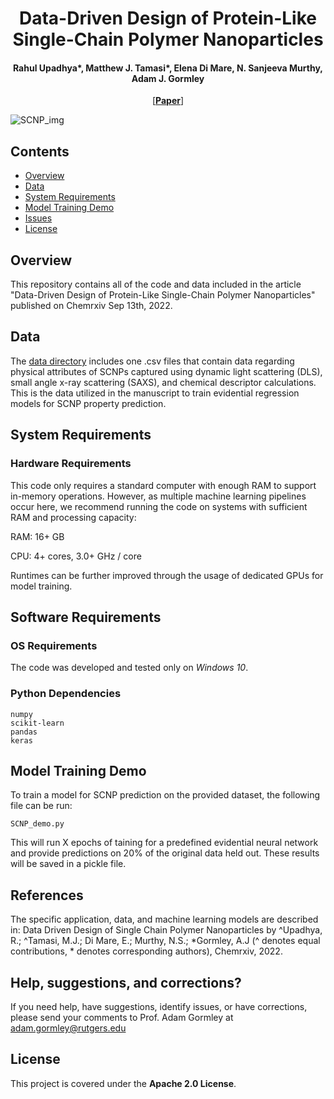 <h1 align="center">Data-Driven Design of Protein-Like Single-Chain Polymer Nanoparticles</h1>
<h4 align="center">Rahul Upadhya*, Matthew J. Tamasi*, Elena Di Mare, N. Sanjeeva Murthy, Adam J. Gormley</h4>

<p align="center"> [<b><a href="https://www.chemrxiv.org/engage/chemrxiv/article-details/631f37eabe03b23be6f3014d">Paper</a></b>]

![SCNP_img](https://user-images.githubusercontent.com/113135749/190904376-19bcdb67-3166-4081-b9de-624ca610d8f1.jpg)

## Contents

- [Overview](#overview)
- [Data](#data)
- [System Requirements](#system-requirements)
- [Model Training Demo](#model-training-demo)
- [Issues](https://github.com/GormleyLab/Data_Driven_Design_of_SCNPs/issues)
- [License](#license)

  
## Overview
This repository contains all of the code and data included in the article "Data-Driven Design of Protein-Like Single-Chain Polymer Nanoparticles" published on Chemrxiv Sep 13th, 2022.

## Data
The [data directory](https://github.com/GormleyLab/Data-Driven-Design-of-SCNPs/blob/main/Data/SCNP_DLS_SAXS_Data.csv) includes one .csv files that contain data regarding physical attributes of SCNPs captured using dynamic light scattering (DLS), small angle x-ray scattering (SAXS), and chemical descriptor calculations. This is the data utilized in the manuscript to train evidential regression models for SCNP property prediction.

## System Requirements
### Hardware Requirements
This code only requires a standard computer with enough RAM to support in-memory operations. However, as multiple machine learning pipelines occur here, we recommend running the code on systems with sufficient RAM and processing capacity:
  
RAM: 16+ GB
  
CPU: 4+ cores, 3.0+ GHz / core
  
Runtimes can be further improved through the usage of dedicated GPUs for model training.
  
## Software Requirements
### OS Requirements
The code was developed and tested only on *Windows 10*.
  
### Python Dependencies
```
numpy
scikit-learn
pandas
keras
```
## Model Training Demo
To train a model for SCNP prediction on the provided dataset, the following file can be run:

`SCNP_demo.py`

This will run X epochs of taining for a predefined evidential neural network and provide predictions on 20% of the original data held out. These results will be saved in a pickle file.
  
## References
The specific application, data, and machine learning models are described in: Data Driven Design of Single Chain Polymer Nanoparticles by ^Upadhya, R.; ^Tamasi, M.J.; Di Mare, E.; Murthy, N.S.; *Gormley, A.J (^ denotes equal contributions, * denotes corresponding authors), Chemrxiv, 2022.


## Help, suggestions, and corrections?
If you need help, have suggestions, identify issues, or have corrections, please send your comments to Prof. Adam Gormley at adam.gormley@rutgers.edu

## License
  
This project is covered under the **Apache 2.0 License**.
